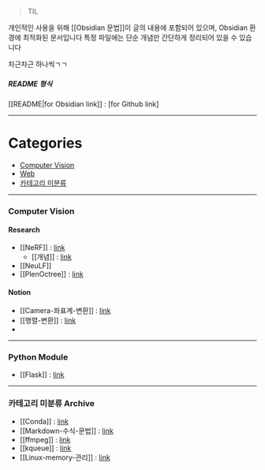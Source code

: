 >TIL

개인적인 사용을 위해 [[Obsidian 문법]]이 글의 내용에 포함되어 있으며, Obsidian 환경에 최적화된 문서입니다
특정 파일에는 단순 개념만 간단하게 정리되어 있을 수 있습니다

차근차근 하나씩ㄱㄱ
##### README 형식
[[README|for Obsidian link]] : [for Github link]

---
# Categories
- [Computer Vision](#Computer-Vision)
- [Web](#Web)
- [카테고리 미분류](#카테고리-미분류-Archive)

---
### Computer Vision
#### Research
- [[NeRF]] : [link](Computer-Vision/NeRF.md)
	- [[<NeRF>개념]] : [link](Computer-Vision/<NeRF>개념.md)
- [[NeuLF]]
- [[PlenOctree]] : [link](Computer-Vision/PlenOctree.md)
#### Notion
- [[Camera-좌표계-변환]] : [link](Computer-Vision/Camera-좌표계-변환.md)
- [[행렬-변환]] : [link](Computer-Vision/행렬-변환.md)
- 

---
### Python Module
- [[Flask]] : [link](Python-module/Flask.md)

---
### 카테고리 미분류 Archive
- [[Conda]] : [link](Archive/Conda.md)
- [[Markdown-수식-문법]] : [link](Archive/Markdown-수식-문법.md)
- [[ffmpeg]] : [link](Archive/ffmpeg.md)
- [[kqueue]] : [link](Archive/kqueue.md)
- [[Linux-memory-관리]] : [link](Archive/Linux-memory-관리.md)